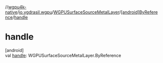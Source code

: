 //[wgpu4k-native](../../../../index.md)/[io.ygdrasil.wgpu](../../index.md)/[WGPUSurfaceSourceMetalLayer](../index.md)/[[android]ByReference](index.md)/[handle](handle.md)

# handle

[android]\
val [handle](handle.md): WGPUSurfaceSourceMetalLayer.ByReference